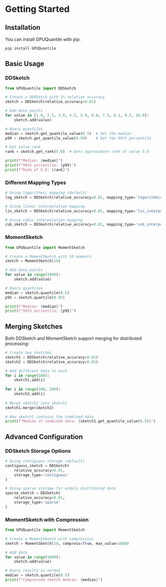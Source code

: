 # Getting Started

## Installation

You can install GPUQuantile with pip:

```bash
pip install GPUQuantile
```

## Basic Usage

### DDSketch

```python
from GPUQuantile import DDSketch

# Create a DDSketch with 1% relative accuracy
sketch = DDSketch(relative_accuracy=0.01)

# Add data points
for value in [1.0, 2.5, 3.0, 4.2, 5.0, 6.8, 7.5, 8.1, 9.2, 10.0]:
    sketch.add(value)

# Query quantiles
median = sketch.get_quantile_value(0.5)  # Get the median
p99 = sketch.get_quantile_value(0.99)    # Get the 99th percentile

# Get value rank
rank = sketch.get_rank(5.0)  # Gets approximate rank of value 5.0

print(f"Median: {median}")
print(f"99th percentile: {p99}")
print(f"Rank of 5.0: {rank}")
```

### Different Mapping Types

```python
# Using logarithmic mapping (default)
log_sketch = DDSketch(relative_accuracy=0.01, mapping_type='logarithmic')

# Using linear interpolation mapping
lin_sketch = DDSketch(relative_accuracy=0.01, mapping_type='lin_interpol')

# Using cubic interpolation mapping
cub_sketch = DDSketch(relative_accuracy=0.01, mapping_type='cub_interpol')
```

### MomentSketch

```python
from GPUQuantile import MomentSketch

# Create a MomentSketch with 10 moments
sketch = MomentSketch(10)

# Add data points
for value in range(1000):
    sketch.add(value)

# Query quantiles
median = sketch.quantile(0.5)
p95 = sketch.quantile(0.95)

print(f"Median: {median}")
print(f"95th percentile: {p95}")
```

## Merging Sketches

Both DDSketch and MomentSketch support merging for distributed processing:

```python
# Create two sketches
sketch1 = DDSketch(relative_accuracy=0.01)
sketch2 = DDSketch(relative_accuracy=0.01)

# Add different data to each
for i in range(100):
    sketch1.add(i)
    
for i in range(100, 200):
    sketch2.add(i)
    
# Merge sketch2 into sketch1
sketch1.merge(sketch2)

# Now sketch1 contains the combined data
print(f"Median of combined data: {sketch1.get_quantile_value(0.5)}")
```

## Advanced Configuration

### DDSketch Storage Options

```python
# Using contiguous storage (default)
contiguous_sketch = DDSketch(
    relative_accuracy=0.01,
    storage_type='contiguous'
)

# Using sparse storage for widely distributed data
sparse_sketch = DDSketch(
    relative_accuracy=0.01,
    storage_type='sparse'
)
```

### MomentSketch with Compression

```python
from GPUQuantile import MomentSketch

# Create a MomentSketch with compression
sketch = MomentSketch(10, compress=True, max_value=1000)

# Add data
for value in range(1000):
    sketch.add(value)

# Query results as normal
median = sketch.quantile(0.5)
print(f"Compressed sketch median: {median}")
```
